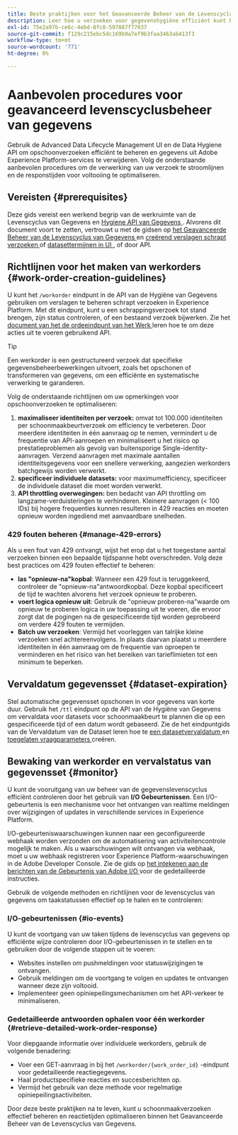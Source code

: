 ```yaml
---
title: Beste praktijken voor het Geavanceerde Beheer van de Levenscyclus van Gegevens
description: Leer hoe u verzoeken voor gegevenshygiëne efficiënt kunt beheren in Adobe Experience Platform met de API voor geavanceerd gegevenslevenscyclusbeheer en gegevenshygiëne. Deze gids behandelt beste praktijken zoals het maximaliseren van identiteiten per verzoek, het specificeren van individuele datasets, en het bewust zijn van API het vertragen om vertragingen te verhinderen. Het document bevat richtlijnen voor het instellen van automatische gegevensset-opschoonbewerkingen, het controleren van de werkorderstatus en gedetailleerde methoden voor het ophalen van reacties. Volg deze procedures om de verwerking van uw verzoek te stroomlijnen en de reactietijden te optimaliseren.
exl-id: 75e2a97b-ce6c-4ebd-8fc8-597887f77037
source-git-commit: f129c215ebc5dc169b9a7ef9b3faa3463ab413f3
workflow-type: tm+mt
source-wordcount: '771'
ht-degree: 0%

---
```


# Aanbevolen procedures voor geavanceerd levenscyclusbeheer van gegevens

Gebruik de Advanced Data Lifecycle Management UI en de Data Hygiene API om opschoonverzoeken efficiënt te beheren en gegevens uit Adobe Experience Platform-services te verwijderen. Volg de onderstaande aanbevolen procedures om de verwerking van uw verzoek te stroomlijnen en de responstijden voor voltooiing te optimaliseren.

## Vereisten {#prerequisites}

Deze gids vereist een werkend begrip van de werkruimte van de Levenscyclus van Gegevens en [ Hygiene API van Gegevens ](./api/overview.md). Alvorens dit document voort te zetten, vertrouwt u met de gidsen op [ het Geavanceerde Beheer van de Levenscyclus van Gegevens ](./home.md) en [ creërend verslagen schrapt verzoeken ](./ui/record-delete.md) of [ datasettermijnen in UI ](./ui/dataset-expiration.md), of door API.

## Richtlijnen voor het maken van werkorders {#work-order-creation-guidelines}

U kunt het `/workorder` eindpunt in de API van de Hygiëne van Gegevens gebruiken om verslagen te beheren schrapt verzoeken in Experience Platform. Met dit eindpunt, kunt u een schrappingsverzoek tot stand brengen, zijn status controleren, of een bestaand verzoek bijwerken. Zie het [ document van het de ordeeindpunt van het Werk ](./api/workorder.md) leren hoe te om deze acties uit te voeren gebruikend API.

>[!TIP]
>
>Een werkorder is een gestructureerd verzoek dat specifieke gegevensbeheerbewerkingen uitvoert, zoals het opschonen of transformeren van gegevens, om een efficiënte en systematische verwerking te garanderen.

Volg de onderstaande richtlijnen om uw opmerkingen voor opschoonverzoeken te optimaliseren:

1. **maximaliseer identiteiten per verzoek:** omvat tot 100.000 identiteiten per schoonmaakbeurtverzoek om efficiency te verbeteren. Door meerdere identiteiten in één aanvraag op te nemen, vermindert u de frequentie van API-aanroepen en minimaliseert u het risico op prestatieproblemen als gevolg van buitensporige Single-identity-aanvragen. Verzend aanvragen met maximale aantallen identiteitsgegevens voor een snellere verwerking, aangezien werkorders batchgewijs worden verwerkt.
2. **specificeer individuele datasets:** voor maximumefficiency, specificeer de individuele dataset die moet worden verwerkt.
3. **API throttling overwegingen:** ben bedacht van API throttling om langzame-verduisteringen te verhinderen. Kleinere aanvragen (&lt; 100 IDs) bij hogere frequenties kunnen resulteren in 429 reacties en moeten opnieuw worden ingediend met aanvaardbare snelheden.

### 429 fouten beheren {#manage-429-errors}

Als u een fout van 429 ontvangt, wijst het erop dat u het toegestane aantal verzoeken binnen een bepaalde tijdspanne hebt overschreden. Volg deze best practices om 429 fouten effectief te beheren:

- **las &quot;opnieuw-na&quot;kopbal**: Wanneer een 429 fout is teruggekeerd, controleer de &quot;opnieuw-na&quot;antwoordkopbal. Deze kopbal specificeert de tijd te wachten alvorens het verzoek opnieuw te proberen.
- **voert logica opnieuw uit**: Gebruik de &quot;opnieuw proberen-na&quot;waarde om opnieuw te proberen logica in uw toepassing uit te voeren, die ervoor zorgt dat de pogingen na de gespecificeerde tijd worden geprobeerd om verdere 429 fouten te vermijden.
- **Batch uw verzoeken**: Vermijd het voorleggen van talrijke kleine verzoeken snel achtereenvolgens. In plaats daarvan plaatst u meerdere identiteiten in één aanvraag om de frequentie van oproepen te verminderen en het risico van het bereiken van tarieflimieten tot een minimum te beperken.

## Vervaldatum gegevensset {#dataset-expiration}

Stel automatische gegevensset opschonen in voor gegevens van korte duur. Gebruik het `/ttl` eindpunt op de API van de Hygiëne van Gegevens om vervaldata voor datasets voor schoonmaakbeurt te plannen die op een gespecificeerde tijd of een datum wordt gebaseerd. Zie de het eindpuntgids van de Vervaldatum van de Dataset leren hoe te [ een datasetvervaldatum ](./api/dataset-expiration.md) en [ toegelaten vraagparameters ](./api/dataset-expiration.md#query-params) creëren.

## Bewaking van werkorder en vervalstatus van gegevensset {#monitor}

U kunt de vooruitgang van uw beheer van de gegevenslevenscyclus efficiënt controleren door het gebruik van **I/O Gebeurtenissen**. Een I/O-gebeurtenis is een mechanisme voor het ontvangen van realtime meldingen over wijzigingen of updates in verschillende services in Experience Platform.

I/O-gebeurteniswaarschuwingen kunnen naar een geconfigureerde webhaak worden verzonden om de automatisering van activiteitencontrole mogelijk te maken. Als u waarschuwingen wilt ontvangen via webhaak, moet u uw webhaak registreren voor Experience Platform-waarschuwingen in de Adobe Developer Console. Zie de gids op [ het intekenen aan de berichten van de Gebeurtenis van Adobe I/O ](../observability/alerts/subscribe.md) voor de gedetailleerde instructies.

Gebruik de volgende methoden en richtlijnen voor de levenscyclus van gegevens om taakstatussen effectief op te halen en te controleren:

### I/O-gebeurtenissen {#io-events}

U kunt de voortgang van uw taken tijdens de levenscyclus van gegevens op efficiënte wijze controleren door I/O-gebeurtenissen in te stellen en te gebruiken door de volgende stappen uit te voeren:

- Websites instellen om pushmeldingen voor statuswijzigingen te ontvangen.
- Gebruik meldingen om de voortgang te volgen en updates te ontvangen wanneer deze zijn voltooid.
- Implementeer geen opiniepeilingsmechanismen om het API-verkeer te minimaliseren.

### Gedetailleerde antwoorden ophalen voor één werkorder {#retrieve-detailed-work-order-response}

Voor diepgaande informatie over individuele werkorders, gebruik de volgende benadering:

- Voer een GET-aanvraag in bij het `/workorder/{work_order_id}` -eindpunt voor gedetailleerde reactiegegevens.
- Haal productspecifieke reacties en succesberichten op.
- Vermijd het gebruik van deze methode voor regelmatige opiniepeilingsactiviteiten.

Door deze beste praktijken na te leven, kunt u schoonmaakverzoeken effectief beheren en reactietijden optimaliseren binnen het Geavanceerde Beheer van de Levenscyclus van Gegevens.
